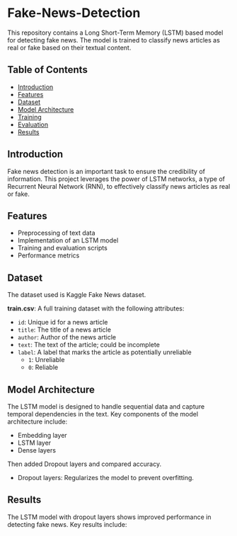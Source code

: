 # Fake-News-Detection

This repository contains a Long Short-Term Memory (LSTM) based model for detecting fake news. The model is trained to classify news articles as real or fake based on their textual content.

## Table of Contents

- [Introduction](#introduction)
- [Features](#features)
- [Dataset](#dataset)
- [Model Architecture](#model-architecture)
- [Training](#training)
- [Evaluation](#evaluation)
- [Results](#results)

## Introduction

Fake news detection is an important task to ensure the credibility of information. This project leverages the power of LSTM networks, a type of Recurrent Neural Network (RNN), to effectively classify news articles as real or fake.

## Features

- Preprocessing of text data
- Implementation of an LSTM model
- Training and evaluation scripts
- Performance metrics 

## Dataset

The dataset used is Kaggle Fake News dataset.

**train.csv**: A full training dataset with the following attributes:
- `id`: Unique id for a news article
- `title`: The title of a news article
- `author`: Author of the news article
- `text`: The text of the article; could be incomplete
- `label`: A label that marks the article as potentially unreliable
  - `1`: Unreliable
  - `0`: Reliable

## Model Architecture

The LSTM model is designed to handle sequential data and capture temporal dependencies in the text. Key components of the model architecture include:

- Embedding layer
- LSTM layer
- Dense layers

Then added Dropout layers and compared accuracy.

- Dropout layers: Regularizes the model to prevent overfitting.


## Results

The LSTM model with dropout layers shows improved performance in detecting fake news. Key results include:
